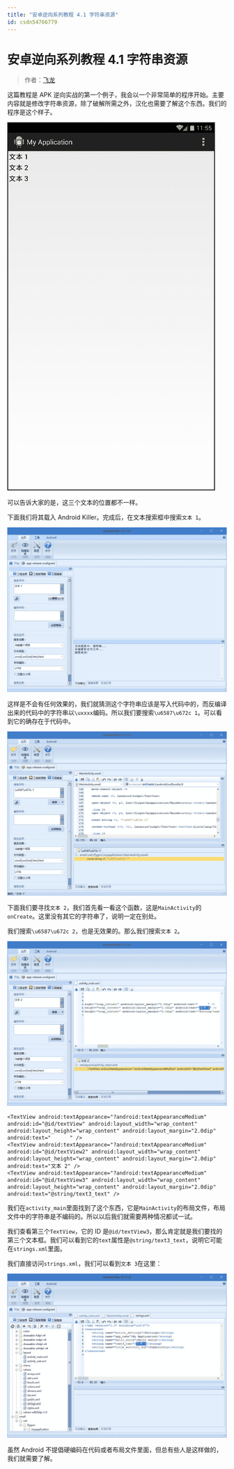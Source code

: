 ```yaml
---
title: "安卓逆向系列教程 4.1 字符串资源"
id: csdn54766779
---
```


# 安卓逆向系列教程 4.1 字符串资源

> 作者：[飞龙](https://github.com/wizardforcel)

这篇教程是 APK 逆向实战的第一个例子，我会以一个非常简单的程序开始。主要内容就是修改字符串资源，除了破解所需之外，汉化也需要了解这个东西。我们的程序是这个样子。

![](../img/0c77c0f486248fac7e666cf989dcf8a6.png)

可以告诉大家的是，这三个文本的位置都不一样。

下面我们将其载入 Android Killer。完成后，在文本搜索框中搜索`文本 1`。

![](../img/2104ef51237ee54b1ed4dcbe92c43a0e.png)

这样是不会有任何效果的，我们就猜测这个字符串应该是写入代码中的，而反编译出来的代码中的字符串以`\uxxxx`编码。所以我们要搜索`\u6587\u672c 1`。可以看到它的确存在于代码中。

![](../img/cc74411aeba6cf854938046c6bdface8.png)

下面我们要寻找`文本 2`，我们首先看一看这个函数，这是`MainActivity`的`onCreate`。这里没有其它的字符串了，说明一定在别处。

我们搜索`\u6587\u672c 2`，也是无效果的。那么我们搜索`文本 2`。

![](../img/a4728b8cb4dd5a78540989ba3567f99a.png)

```
<TextView android:textAppearance="?android:textAppearanceMedium" android:id="@id/textView" android:layout_width="wrap_content" android:layout_height="wrap_content" android:layout_margin="2.0dip" android:text="      " />
<TextView android:textAppearance="?android:textAppearanceMedium" android:id="@id/textView2" android:layout_width="wrap_content" android:layout_height="wrap_content" android:layout_margin="2.0dip" android:text="文本 2" />
<TextView android:textAppearance="?android:textAppearanceMedium" android:id="@id/textView3" android:layout_width="wrap_content" android:layout_height="wrap_content" android:layout_margin="2.0dip" android:text="@string/text3_text" />
```

我们在`activity_main`里面找到了这个东西，它是`MainActivity`的布局文件，布局文件中的字符串是不编码的。所以以后我们就需要两种情况都试一试。

我们查看第三个`TextView`，它的 ID 是`@id/textView3`，那么肯定就是我们要找的第三个文本框。我们可以看到它的`text`属性是`@string/text3_text`，说明它可能在`strings.xml`里面。

我们直接访问`strings.xml`，我们可以看到`文本 3`在这里：

![](../img/6706a1e2dc5c0cc78453b605b1760c23.png)

虽然 Android 不提倡硬编码在代码或者布局文件里面，但总有些人是这样做的，我们就需要了解。